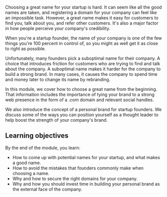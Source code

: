 Choosing a great name for your startup is hard. It can seem like all the good names are taken, and registering a domain for your company can feel like an impossible task. However, a great name makes it easy for customers to find you, talk about you, and refer other customers. It's also a major factor in how people perceive your company's credibility.

When you're a startup founder, the name of your company is one of the few things you're 100 percent in control of, so you might as well get it as close to right as possible.

Unfortunately, many founders pick a suboptimal name for their company. A choice that introduces friction for customers who are trying to find and talk about the company. A suboptimal name makes it harder for the company to build a strong brand. In many cases, it causes the company to spend time and money later to change its name by rebranding.

In this module, we cover how to choose a great name from the beginning. That information includes the importance of tying your brand to a strong web presence in the form of a .com domain and relevant social handles.

We also introduce the concept of a personal brand for startup founders. We discuss some of the ways you can position yourself as a thought leader to help boost the strength of your company's brand.

## Learning objectives

By the end of the module, you learn:

- How to come up with potential names for your startup, and what makes a good name.
- How to avoid the mistakes that founders commonly make when choosing a name.
- Why and how to secure the right domains for your company.
- Why and how you should invest time in building your personal brand as the external face of the company.
